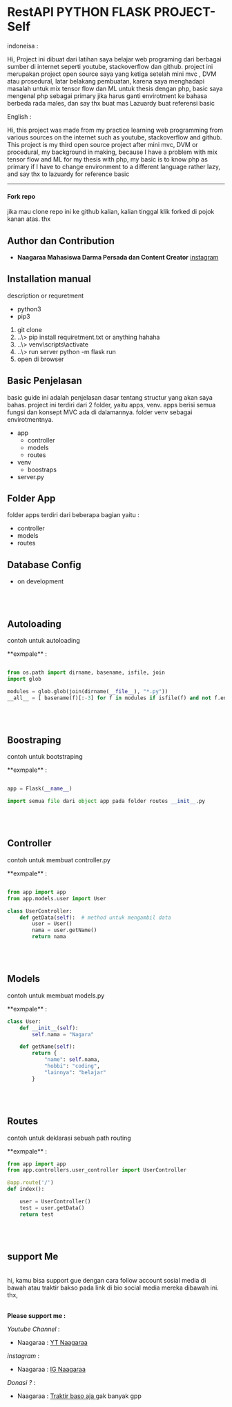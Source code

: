 <!-- title -->
# RestAPI PYTHON FLASK PROJECT-Self

<!-- Description -->
<p>indoneisa : </p>
<p>Hi, Project ini dibuat dari latihan saya belajar web programing dari berbagai sumber di internet seperti youtube, stackoverflow dan github. project ini merupakan project open source saya yang ketiga setelah mini mvc , DVM atau prosedural, latar belakang pembuatan, karena saya menghadapi masalah untuk mix tensor flow dan ML untuk thesis dengan php, basic saya mengenal php sebagai primary jika harus ganti envirotment ke bahasa berbeda rada males, dan say thx buat mas Lazuardy buat referensi basic</p>

<p>English : </p>
<p>Hi, this project was made from my practice learning web programming from various sources on the internet such as youtube, stackoverflow and github. This project is my third open source project after mini mvc, DVM or procedural, my background in making, because I have a problem with mix tensor flow and ML for my thesis with php, my basic is to know php as primary if I have to change environment to a different language rather lazy, and say thx to lazuardy for reference basic </p>

---

<!-- table of content YT -->
#### Fork repo
<p>jika mau clone repo ini ke github kalian, kalian tinggal klik forked di pojok kanan atas. thx</p>


## Author dan Contribution

* **Naagaraa Mahasiswa Darma Persada dan Content Creator**  [ instagram ](https://www.instagram.com/naagaraa/)


## Installation manual
description or requretment
- python3
- pip3

1. git clone 
2. ..\\> pip install requiretment.txt or anything hahaha
3. ..\\> venv\scripts\activate
4. ..\\> run server python -m flask run
5. open di browser


## Basic Penjelasan 
basic guide ini adalah penjelasan dasar tentang structur yang akan saya bahas. project ini terdiri dari 2 folder, yaitu apps, venv. apps berisi semua fungsi dan konsept MVC ada di dalamannya. folder venv sebagai envirotmentnya.

* app
	* controller
	* models
	* routes
* venv
	* boostraps
* server.py

## Folder App

folder apps terdiri dari beberapa bagian yaitu :
* controller
* models
* routes

## Database Config 
* on development

<br><br>

## Autoloading


<p>contoh untuk autoloading </p>
**exmpale** :


```python

from os.path import dirname, basename, isfile, join
import glob

modules = glob.glob(join(dirname(__file__), "*.py"))
__all__ = [ basename(f)[:-3] for f in modules if isfile(f) and not f.endswith('__init__.py')]


```

<br><br>

## Boostraping


<p>contoh untuk bootstraping </p>
**exmpale** :


```python

app = Flask(__name__)

import semua file dari object app pada folder routes __init__.py


```

<br><br>

## Controller


<p>contoh untuk membuat controller.py </p>
**exmpale** :


```python

from app import app
from app.models.user import User  

class UserController:
    def getData(self):  # method untuk mengambil data
        user = User()
        nama = user.getName()
        return nama


```

<br><br>

## Models

<p>contoh untuk membuat models.py </p>
**exmpale** :


```python
class User:
    def __init__(self):
        self.nama = "Nagara"

    def getName(self):
        return {
            "name": self.nama,
            "hobbi": "coding",
            "lainnya": "belajar"
        }
```

<br><br>


## Routes

<p>contoh untuk deklarasi sebuah path routing </p>
**exmpale** :


```python
from app import app
from app.controllers.user_controller import UserController

@app.route('/')
def index():

    user = UserController()
    test = user.getData()
    return test

```

<br><br>

## support Me
<br>
<!-- description -->
hi, kamu bisa support gue dengan cara follow account sosial media di bawah atau traktir bakso pada link di bio social media mereka dibawah ini. thx,

<br>
<br>

<!-- Links -->
**Please support me :**

*Youtube Channel* : 

* Naagaraa : [ YT Naagaraa ](https://www.youtube.com/channel/UCYsZhw6Mlk23Q-nUPP9t1YA?view_as=subscriber)

 *instagram* : 

* Naagaraa : [ IG Naagaraa ](https://www.instagram.com/naagaraa/)

 *Donasi ?* : 
* Naagaraa : [ Traktir baso aja ](https://saweria.co/naagaraa) gak banyak gpp